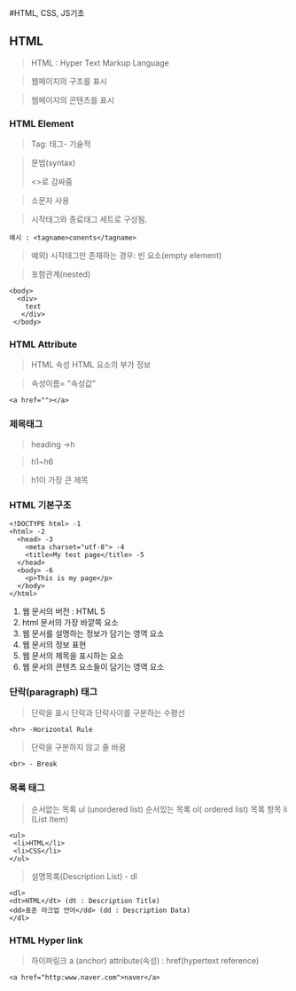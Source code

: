 #HTML, CSS, JS기초

## HTML

>HTML : Hyper Text Markup Language 

>웹페이지의 구조를 표시

>웹페이지의 콘텐츠를 표시 

### HTML Element

>Tag: 태그- 기술적

>문법(syntax)
>
><>로 감싸줌

> 소문자 사용

> 시작태그와 종료태그 세트로 구성됨. 
```
예시 : <tagname>conents</tagname>
```
> 예외) 시작태그만 존재하는 경우: 빈 요소(empty element)

> 포함관계(nested)
```
<body>
  <div>
    text
   </div>
 </body>
```

### HTML Attribute

>HTML 속성
>HTML 요소의 부가 정보

>속성이름= "속성값"

```
<a href=""></a>

```

### 제목태그

>heading ->h

>h1~h6

>h1이 가장 큰 제목


### HTML 기본구조

```
<!DOCTYPE html> -1
<html> -2
  <head> -3
    <meta charset="utf-8"> -4
    <title>My test page</title> -5
  </head>
  <body> -6
    <p>This is my page</p>
  </body>
</html>

```
1. 웹 문서의 버전 : HTML 5
2. html 문서의 가장 바깥쪽 요소
3. 웹 문서를 설명하는 정보가 담기는 영역 요소
4. 웹 문서의 정보 표현
5. 웹 문서의 제목을 표시하는 요소
6. 웹 문서의 콘텐츠 요소들이 담기는 영역 요소 

### 단락(paragraph) 태그

>단락을 표시
>단락과 단락사이를 구분하는 수평선 
```
<hr> -Horizontal Rule
```
> 단락을 구분하지 않고 줄 바꿈
```
<br> - Break
```
### 목록 태그

> 순서없는 목록 ul (unordered list)
> 순서있는 목록 ol( ordered list)
> 목록 항목 li (List Item)
```
<ul>
 <li>HTML</li>
 <li>CSS</li>
</ul>
```
> 설명목록(Description List) - dl
> 
```
<dl>
<dt>HTML</dt> (dt : Description Title)
<dd>표준 마크업 언어</dd> (dd : Description Data)
</dl>
```

### HTML Hyper link

>하이퍼링크 a (anchor)
> attribute(속성) : href(hypertext reference)
```
<a href="http:www.naver.com">naver</a>
```
